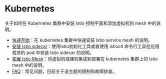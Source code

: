# Kubernetes

关于如何在 Kubernetes 集群中安装 Istio 控制平面和添加虚拟机到 mesh 中的说明。

- [快速开始](quick-start.md)：在 kubernetes 集群中快速安装 Istio service mesh 的说明。
- [安装 Istio sidecar](sidecar-injection.md)：使用Istio初始化工具或者使用 istioctl 命令行工具在应用程序的 pod 中安装 Istio sidecar 的说明。
- [拓展 Istio Mesh](mesh-expansion.md)：将虚拟机或裸机集成到部署在 kubernetes 集群上的 Istio mesh 中的说明。
- [FAQ](faq.md)：常见问题，目前关于该主题的限制和故障排查。


